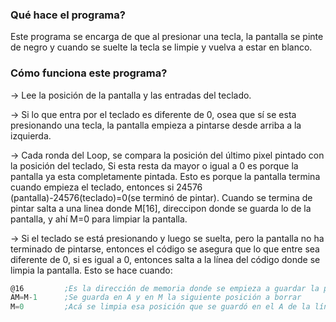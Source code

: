 ### Qué hace el programa?
Este programa se encarga de que al presionar una tecla, la pantalla se pinte de negro y cuando se suelte la tecla se limpie y vuelva a estar en blanco.

### Cómo funciona este programa?
-> Lee la posición de la pantalla y las entradas del teclado. 

-> Si lo que entra por el teclado es diferente de 0, osea que sí se esta presionando una tecla, la pantalla empieza a pintarse desde arriba a la izquierda. 

-> Cada ronda del Loop, se compara la posición del último pixel pintado con la posición del teclado, Si esta resta da mayor o igual a 0 es porque la pantalla ya esta completamente pintada. Esto es porque la pantalla termina cuando empieza el teclado, entonces si 24576 (pantalla)-24576(teclado)=0(se terminó de pintar). Cuando se termina de pintar salta a una linea donde M[16], direccipon donde se guarda lo de la pantalla, y ahí M=0 para limpiar la pantalla.

-> Si el teclado se está presionando y luego se suelta, pero la pantalla no ha terminado de pintarse, entonces el código se asegura que lo que entre sea diferente de 0, si es igual a 0, entonces salta a la línea del código donde se limpia la pantalla. Esto se hace cuando: 
``` asm
@16         ;Es la dirección de memoria donde se empieza a guardar la posición de la pantalla.      
AM=M-1      ;Se guarda en A y en M la siguiente posición a borrar
M=0         ;Acá se limpia esa posición que se guardó en el A de la línea anterior
```
